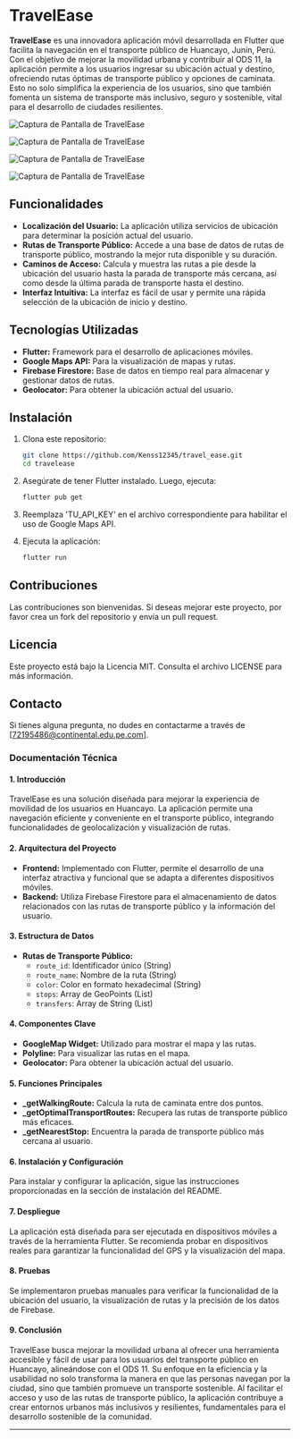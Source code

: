 # TravelEase

**TravelEase** es una innovadora aplicación móvil desarrollada en Flutter que facilita la navegación en el transporte público de Huancayo, Junín, Perú. Con el objetivo de mejorar la movilidad urbana y contribuir al ODS 11, la aplicación permite a los usuarios ingresar su ubicación actual y destino, ofreciendo rutas óptimas de transporte público y opciones de caminata. Esto no solo simplifica la experiencia de los usuarios, sino que también fomenta un sistema de transporte más inclusivo, seguro y sostenible, vital para el desarrollo de ciudades resilientes.

![Captura de Pantalla de TravelEase](https://github.com/Kenss12345/travel_ease/blob/main/WhatsApp%20Image%202024-11-02%20at%202.19.14%20AM%20(1).jpeg?raw=true)

![Captura de Pantalla de TravelEase](https://github.com/Kenss12345/travel_ease/blob/main/WhatsApp%20Image%202024-11-02%20at%202.19.14%20AM.jpeg?raw=true)

![Captura de Pantalla de TravelEase](https://github.com/Kenss12345/travel_ease/blob/main/WhatsApp%20Image%202024-11-02%20at%202.19.13%20AM%20(1).jpeg?raw=true)

![Captura de Pantalla de TravelEase](https://github.com/Kenss12345/travel_ease/blob/main/WhatsApp%20Image%202024-11-02%20at%202.19.13%20AM.jpeg?raw=true)

## Funcionalidades

- **Localización del Usuario:** La aplicación utiliza servicios de ubicación para determinar la posición actual del usuario.
- **Rutas de Transporte Público:** Accede a una base de datos de rutas de transporte público, mostrando la mejor ruta disponible y su duración.
- **Caminos de Acceso:** Calcula y muestra las rutas a pie desde la ubicación del usuario hasta la parada de transporte más cercana, así como desde la última parada de transporte hasta el destino.
- **Interfaz Intuitiva:** La interfaz es fácil de usar y permite una rápida selección de la ubicación de inicio y destino.

## Tecnologías Utilizadas

- **Flutter:** Framework para el desarrollo de aplicaciones móviles.
- **Google Maps API:** Para la visualización de mapas y rutas.
- **Firebase Firestore:** Base de datos en tiempo real para almacenar y gestionar datos de rutas.
- **Geolocator:** Para obtener la ubicación actual del usuario.

## Instalación

1. Clona este repositorio:
   ```bash
   git clone https://github.com/Kenss12345/travel_ease.git
   cd travelease

2. Asegúrate de tener Flutter instalado. Luego, ejecuta:
   ```bash
   flutter pub get

3. Reemplaza 'TU_API_KEY' en el archivo correspondiente para habilitar el uso de Google Maps API.

4. Ejecuta la aplicación:
    ```bash
    flutter run

## Contribuciones

Las contribuciones son bienvenidas. Si deseas mejorar este proyecto, por favor crea un fork del repositorio y envía un pull request.

## Licencia

Este proyecto está bajo la Licencia MIT. Consulta el archivo LICENSE para más información.

## Contacto

Si tienes alguna pregunta, no dudes en contactarme a través de [72195486@continental.edu.pe.com].


### Documentación Técnica

#### 1. **Introducción**

TravelEase es una solución diseñada para mejorar la experiencia de movilidad de los usuarios en Huancayo. La aplicación permite una navegación eficiente y conveniente en el transporte público, integrando funcionalidades de geolocalización y visualización de rutas.

#### 2. **Arquitectura del Proyecto**

- **Frontend:** Implementado con Flutter, permite el desarrollo de una interfaz atractiva y funcional que se adapta a diferentes dispositivos móviles.
- **Backend:** Utiliza Firebase Firestore para el almacenamiento de datos relacionados con las rutas de transporte público y la información del usuario.

#### 3. **Estructura de Datos**

- **Rutas de Transporte Público:**
  - `route_id`: Identificador único (String)
  - `route_name`: Nombre de la ruta (String)
  - `color`: Color en formato hexadecimal (String)
  - `stops`: Array de GeoPoints (List)
  - `transfers`: Array de String (List)

#### 4. **Componentes Clave**

- **GoogleMap Widget:** Utilizado para mostrar el mapa y las rutas.
- **Polyline:** Para visualizar las rutas en el mapa.
- **Geolocator:** Para obtener la ubicación actual del usuario.

#### 5. **Funciones Principales**

- **_getWalkingRoute:** Calcula la ruta de caminata entre dos puntos.
- **_getOptimalTransportRoutes:** Recupera las rutas de transporte público más eficaces.
- **_getNearestStop:** Encuentra la parada de transporte público más cercana al usuario.

#### 6. **Instalación y Configuración**

Para instalar y configurar la aplicación, sigue las instrucciones proporcionadas en la sección de instalación del README.

#### 7. **Despliegue**

La aplicación está diseñada para ser ejecutada en dispositivos móviles a través de la herramienta Flutter. Se recomienda probar en dispositivos reales para garantizar la funcionalidad del GPS y la visualización del mapa.

#### 8. **Pruebas**

Se implementaron pruebas manuales para verificar la funcionalidad de la ubicación del usuario, la visualización de rutas y la precisión de los datos de Firebase.

#### 9. **Conclusión**

TravelEase busca mejorar la movilidad urbana al ofrecer una herramienta accesible y fácil de usar para los usuarios del transporte público en Huancayo, alineándose con el ODS 11. Su enfoque en la eficiencia y la usabilidad no solo transforma la manera en que las personas navegan por la ciudad, sino que también promueve un transporte sostenible. Al facilitar el acceso y uso de las rutas de transporte público, la aplicación contribuye a crear entornos urbanos más inclusivos y resilientes, fundamentales para el desarrollo sostenible de la comunidad.

---

